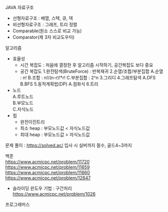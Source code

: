 JAVA
자료구조
-   선형자료구조 : 배열, 스택, 큐, 덱
-   비선형자료구조 : 그래프, 트리
정렬
-   Comparable(원소 스스로 비교 가능)
-   Comparator(제 3자 비교도우미)

알고리즘
- 효율성
  - 시간 복잡도 : 처음에 결정한 후 알고리즘 시작하기, 공간복잡도 보다 중요
  - 공간 복잡도
1.완전탐색(BruteForce) : 반복재귀
2.순열/조합/부분집합
  A.순열 : n!
  B.조합 : n!/(n-r)!*r!
  C.부분집합 : 2^n
3.그리디
4.그래프탐색
  A.DFS
  B.BFS
5.동적계획법(DP)
  A.점화식
6.트리
- 노드  
  A.루트노드  
  B.부모노드  
  C.자식노드  
- 힙
  - 완전이진트리
  - 최소 heap : 부모노드값 < 자식노드값
  - 최대 heap : 부모노드값 > 자식노드값

문제 풀이 : https://solved.ac/
입사 시 실버까지 필수, 골드4~3까지

백준  
https://www.acmicpc.net/problem/11720  
https://www.acmicpc.net/problem/11659  
https://www.acmicpc.net/problem/11660  
https://www.acmicpc.net/problem/12847  
- 슬라이딩 윈도우 기법 : 구간처리  
https://www.acmicpc.net/problem/1026  


프로그래머스  
